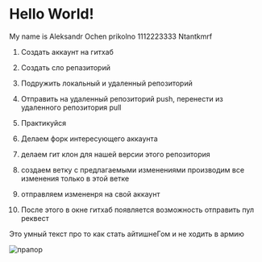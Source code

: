 # Hello World!
My name is Aleksandr
Ochen prikolno 1112223333
Ntantkmrf
1. Создать аккаунт на гитхаб
2. Создать сло репазиторий
3. Подружить локальный и удаленный репозиторий
4. Отправить на удаленный репозиторий push, перенести из удаленного репозитория pull
5. Практикуйся

1. Делаем форк интересующего аккаунта
2. делаем гит клон для нашей версии этого репозитория
3. создаем ветку с предлагаемыми изменениями производим все изменения только в этой ветке
4. отправляем измененря на свой аккаунт
5. После этого в окне гитхаб появляется возможность отправить пул реквест 

Это умный текст про то как стать айтишнеГом и не ходить в армию

 ![прапор](prapor.jpg)
